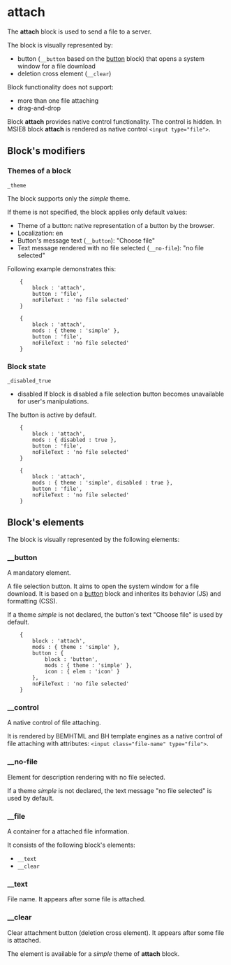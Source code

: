 # attach

The **attach** block is used to send a file to a server.

The block is visually represented by:

* button (`__button` based on the [button](../button/) block) that opens a system window for a file download
* deletion cross element (`__clear`)

Block functionality does not support:

* more than one file attaching
* drag-and-drop

Block **attach** provides native control functionality. The control is hidden. In MSIE8 block **attach** is rendered as native control `<input type="file">`.

## Block's modifiers

### Themes of a block
`_theme`

The block supports only the *simple* theme.

If theme is not specified, the block applies only default values:

* Theme of a button: native representation of a button by the browser.
* Localization: en
* Button's message text (`__button`): "Choose file"
* Text message rendered with no file selected (`__no-file`): "no file selected"

Following example demonstrates this:

```bemjson
    {
        block : 'attach',
        button : 'file',
        noFileText : 'no file selected'
    }
```

```bemjson
    {
        block : 'attach',
        mods : { theme : 'simple' },
        button : 'file',
        noFileText : 'no file selected'
    }
```

### Block state
`_disabled_true`

* disabled
If block is disabled a file selection button becomes unavailable for user's manipulations.

The button is active by default.

```bemjson
    {
        block : 'attach',
        mods : { disabled : true },
        button : 'file',
        noFileText : 'no file selected'
    }
```

```bemjson
    {
        block : 'attach',
        mods : { theme : 'simple', disabled : true },
        button : 'file',
        noFileText : 'no file selected'
    }
```

## Block's elements

The block is visually represented by the following elements:

### __button

A mandatory element.

A file selection button. It aims to open the system window for a file download. It is based on a [button](../button/) block and inherites its behavior (JS) and formatting (CSS).

If a theme *simple* is not declared, the button's text "Choose file" is used by default.

```bemjson
    {
        block : 'attach',
        mods : { theme : 'simple' },
        button : {
            block : 'button',
            mods : { theme : 'simple' },
            icon : { elem : 'icon' }
        },
        noFileText : 'no file selected'
    }
```
### __control

A native control of file attaching.

It is rendered by BEMHTML and BH template engines as a native control of file attaching with attributes: `<input class="file-name" type="file">`.

### __no-file

Element for description rendering with no file selected.

If a theme *simple* is not declared, the text message "no file selected" is used by default.

### __file

A container for a attached file information.

It consists of the following block's elements:

* `__text`
* `__clear`

### __text

File name. It appears after some file is attached.

### __clear

Clear attachment button (deletion cross element). It appears after some file is attached.

The element is available for a *simple* theme of **attach** block.
